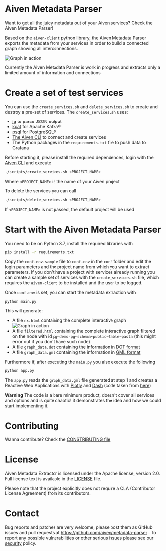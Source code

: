 Aiven Metadata Parser
========================

Want to get all the juicy metadata out of your Aiven services? Check the Aiven Metadata Parser! 

Based on the `aiven-client` python library, the Aiven Metadata Parser exports the metadata from your services in order to build a connected graph showing all interconnections.

![Graph in action](img/graph.gif)

Currently the Aiven Metadata Parser is work in progress and extracts only a limited amount of information and connections

Create a set of test services
=============================

You can use the `create_services.sh` and `delete_services.sh` to create and destroy a pre-set of services.
The `create_services.sh` uses:

* [jq](https://stedolan.github.io/jq/) to parse JSON output
* [kcat](https://github.com/edenhill/kcat) for Apache Kafka®
* [psql](https://www.postgresql.org/docs/current/app-psql.html) for PostgreSQL®
* [The Aiven CLI](https://github.com/aiven/aiven-client) to connect and create services
* The Python packages in the `requirements.txt` file to push data to Grafana

Before starting it, please install the required dependences, login with the [Aiven CLI](https://github.com/aiven/aiven-client) and execute

```bash
./scripts/create_services.sh <PROJECT_NAME>
```

Where `<PROJECT_NAME>` is the name of your Aiven project

To delete the services you can call

```bash
./scripts/delete_services.sh <PROJECT_NAME>
```

If `<PROJECT_NAME>` is not passed, the default project will be used

Start with the Aiven Metadata Parser
=======================================

You need to be on Python 3.7, install the required libraries with

```bash
pip install -r requirements.txt
```

Copy the `conf.env.sample` file to `conf.env` in the `conf` folder and edit the login parameters and the project name from which you want to extract parameters.
If you don't have a project with services already running you can create a sample set of services with the `create_services.sh` file, which requires the `aiven-client` to be installed and the user to be logged.

Once `conf.env` is set, you can start the metadata extraction with 

```bash
python main.py
```

This will generate:
* A file `nx.html` containing the complete interactive graph
![Graph in action](img/graph.gif)
* A file `filtered.html` containing the complete interactive graph filtered on the node with id `pg~demo-pg~schema~public~table~pasta` (this might error out if you don't have such node)
* A file `graph_data.dot` containing the information in [DOT format](https://graphviz.org/doc/info/lang.html)
* A file `graph_data.gml` containing the information in [GML format](https://en.wikipedia.org/wiki/Geography_Markup_Language)

Furthermore if, after executing the `main.py` you also execute the following

```bash
python app.py
```

The `app.py` reads the `graph_data.gml` file generated at step 1 and creates a Reactive Web Applications with [Plotly](https://plot.ly/python/) and [Dash](https://plot.ly/dash/) (code taken from [here](https://towardsdatascience.com/python-interactive-network-visualization-using-networkx-plotly-and-dash-e44749161ed7))

**Warning** 
The code is a bare minimum product, doesn't cover all services and options and is quite chaotic! it demonstrates the idea and how we could start implementing it.

Contributing
============

Wanna contribute? Check the [CONSTRIBUTING file](CONTRIBUTING.md)

License
============
Aiven Metadata Extractor is licensed under the Apache license, version 2.0. Full license text is available in the [LICENSE](LICENSE) file.

Please note that the project explicitly does not require a CLA (Contributor License Agreement) from its contributors.

Contact
============
Bug reports and patches are very welcome, please post them as GitHub issues and pull requests at https://github.com/aiven/metadata-parser . 
To report any possible vulnerabilities or other serious issues please see our [security](SECURITY.md) policy.
